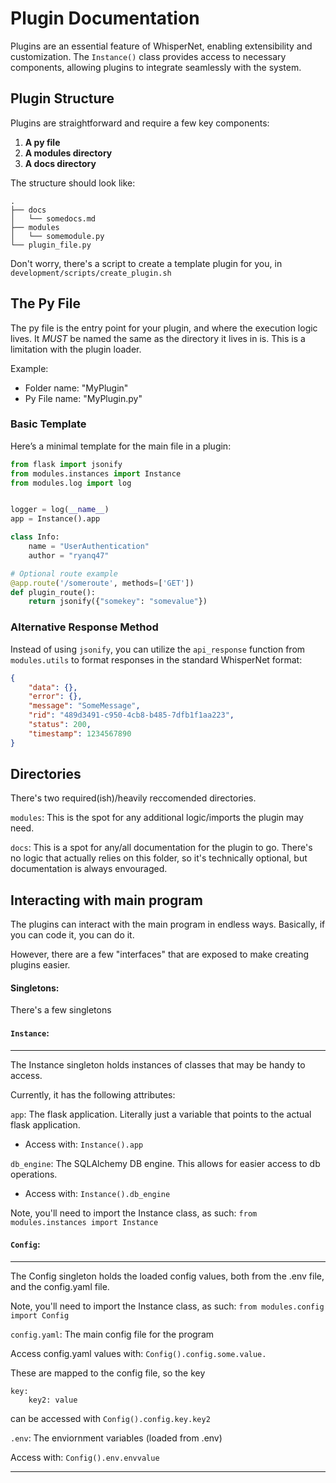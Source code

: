 

# Plugin Documentation

Plugins are an essential feature of WhisperNet, enabling extensibility and customization. The `Instance()` class provides access to necessary components, allowing plugins to integrate seamlessly with the system.

## Plugin Structure

Plugins are straightforward and require a few key components:

1. **A py file**
2. **A modules directory**
3. **A docs directory**

The structure should look like:

```
.
├── docs
│   └── somedocs.md
├── modules
│   └── somemodule.py
└── plugin_file.py
```

Don't worry, there's a script to create a template plugin for you, in `development/scripts/create_plugin.sh`

## The Py File

The py file is the entry point for your plugin, and where the execution logic lives. It *MUST* be named the same as the directory it lives in is. This is a limitation with the plugin loader.

Example: 
 
- Folder name: "MyPlugin"
- Py File name: "MyPlugin.py"

### Basic Template

Here’s a minimal template for the main file in a plugin:

```python
from flask import jsonify
from modules.instances import Instance
from modules.log import log


logger = log(__name__)
app = Instance().app

class Info:
    name = "UserAuthentication"
    author = "ryanq47"

# Optional route example
@app.route('/someroute', methods=['GET'])
def plugin_route():
    return jsonify({"somekey": "somevalue"})
```

### Alternative Response Method

Instead of using `jsonify`, you can utilize the `api_response` function from `modules.utils` to format responses in the standard WhisperNet format:

```json
{
    "data": {},
    "error": {},
    "message": "SomeMessage",
    "rid": "489d3491-c950-4cb8-b485-7dfb1f1aa223",
    "status": 200,
    "timestamp": 1234567890
}
```
## Directories

There's two required(ish)/heavily reccomended directories.

`modules`:
This is the spot for any additional logic/imports the plugin may need. 

`docs`:
This is a spot for any/all documentation for the plugin to go. There's no logic that actually relies on this folder, so it's technically optional, but documentation is always envouraged. 



## Interacting with main program

The plugins can interact with the main program in endless ways. Basically, if you can code it, you can do it. 

However, there are a few "interfaces" that are exposed to make creating plugins easier.

#### Singletons:

There's a few singletons

#### `Instance`:
---

The Instance singleton holds instances of classes that may be handy to access.

Currently, it has the following attributes:

`app`: The flask application. Literally just a variable that points to the actual flask application. 

- Access with: `Instance().app`


`db_engine`: The SQLAlchemy DB engine. This allows for easier access to db operations. 

- Access with: `Instance().db_engine`


Note, you'll need to import the Instance class, as such:
`from modules.instances import Instance`


#### `Config`:
---

The Config singleton holds the loaded config values, both from the .env file, and the config.yaml file. 


Note, you'll need to import the Instance class, as such:
`from modules.config import Config`

`config.yaml`: The main config file for the program

Access config.yaml values with:
`Config().config.some.value.`

These are mapped to the config file, so the key

```
key:
    key2: value

```
can be accessed with `Config().config.key.key2`

`.env`: The enviornment variables (loaded from .env)


Access with: `Config().env.envvalue`


---